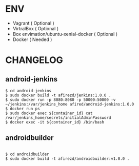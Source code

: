 # ENV
- Vagrant ( Optional )
- VirtralBox ( Optional )
- Box envimation/ubuntu-xenial-docker ( Optional )
- Docker ( Needed )

# CHANGELOG

## android-jenkins


```
$ cd android-jenkins
$ sudo docker build -t afirezd/jenkins:1.0.0 .
$ sudo docker run -p 8080:8080 -p 50000:50000 -v ~/jenkins:/var/jenkins_home afired/android-jenkins:1.0.0
$ docker run ps 
$ sudo docker exec ${container_id} cat /var/jenkins_home/secrets/initialAdminPassword
$ docker exec -it ${container_id} /bin/bash

```

## androidbuilder

```

$ cd androidbuilder
$ sudo docker build -t afirezd/androidbuilder:v1.0.0 .


```
